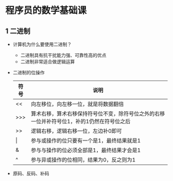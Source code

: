 # 程序员的数学基础课

## 1 二进制

- 计算机为什么要使用二进制？

  - 二进制具有抗干扰能力强、可靠性高的优点
  - 二进制非常适合做逻辑运算

- 二进制的位操作

  | 符号   | 说明                                                         |
  | ------ | ------------------------------------------------------------ |
  | <<     | 向左移位，向左移一位，就是将数据翻倍                         |
  | \>\>\> | 算术右移，算术右移保持符号位不变，除符号位之外的右移一位并补符号位1，补的1仍然在符号位之后 |
  | \>\>   | 逻辑右移，逻辑右移一位，左边补0即可                          |
  | \|     | 参与或操作的位只要有一个是1，最终结果就是1                   |
  | &      | 参与与操作的位必须全部是1，最终结果才会是1                   |
  | ^      | 参与异或操作的位相同，结果为0，反之则为1                     |

- 原码、反码、补码
